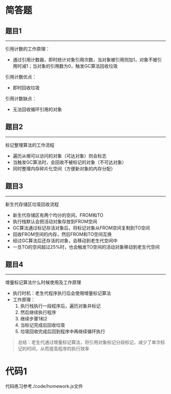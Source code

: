 # 简答题


## 题目1
---
引用计数的工作原理：
  - 通过引用计数器，即时统计对象引用次数，当对象被引用则加1，对象不被引用时减1；当对象的引用数为0，触发GC算法回收垃圾

引用计数优点：
  - 即时回收垃圾

引用计数缺点：
  - 无法回收循环引用的对象



## 题目2 
---
标记整理算法的工作流程
- 遍历从根可以访问的对象（可达对象）则会标志
- 当触发GC算法时，会回收不被标记的对象（不可达对象）
- 同时整理内存碎片化空间（方便新对象的内存分配）


## 题目3
--- 
新生代存储区垃圾回收流程
- 新生代存储区有两个均分的空间，FROM和TO
- 执行栈默认会把活动对象存放到FROM空间
- GC算法通过标记存活对象后，将标记对象从FROM空间复制到TO空间
- 回收FROM空间的内存，然后FROM和TO空间互换
- 经过GC算法后还存活的对象，会移动到老生代空间中
- 一旦TO的空间超过25%时，也会触发TO空间的活动对象移动到老生代空间


## 题目4 
--- 
增量标记算法什么时候使用及工作原理
- 执行时机：老生代程序执行后会使用增量标记算法
- 工作原理：
  1. 执行栈执行一段程序后，遍历对象并标记
  2. 然后继续执行程序
  3. 继续步骤1和2
  4. 当标记完成后回收垃圾
  5. 垃圾回收完成后回到程序中再继续循环执行
>总结：老生代通过增量标记算法，将引用对象标记分段标记，减少了单次标记的时间，从而提高程序的执行效率




# 代码1
代码练习参考./code/homework.js文件
